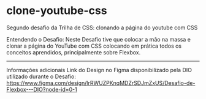 # clone-youtube-css
Segundo desafio da Trilha de CSS: clonando a página do youtube com CSS

Entendendo o Desafio:
Neste Desafio tive que colocar a mão na massa e clonar a página do YouTube com CSS colocando em prática todos os conceitos aprendidos, principalmente sobre Flexbox.

-----------------------------------------------------------------------------------------------------------------------------------------------------------------------------------------------------------------
Informações adicionais
Link do Design no Figma disponibilizado pela DIO utilizado durante o Desafio: https://www.figma.com/design/lrRWUZPKnqMDZrSDJmZxUS/Desafio-de-Flexbox---DIO?node-id=0-1
